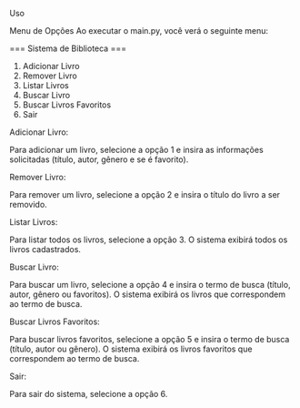  Uso

Menu de Opções
Ao executar o main.py, você verá o seguinte menu:

=== Sistema de Biblioteca ===
1. Adicionar Livro
2. Remover Livro
3. Listar Livros
4. Buscar Livro
5. Buscar Livros Favoritos
6. Sair


 Adicionar Livro:
 
Para adicionar um livro, selecione a opção 1 e insira as informações solicitadas (título, autor, gênero e se é favorito).

Remover Livro:

Para remover um livro, selecione a opção 2 e insira o título do livro a ser removido.

 Listar Livros:
 
Para listar todos os livros, selecione a opção 3. O sistema exibirá todos os livros cadastrados.

 Buscar Livro:
 
Para buscar um livro, selecione a opção 4 e insira o termo de busca (título, autor, gênero ou favoritos). O sistema exibirá os livros que correspondem ao termo de busca.

 Buscar Livros Favoritos:
 
Para buscar livros favoritos, selecione a opção 5 e insira o termo de busca (título, autor ou gênero). O sistema exibirá os livros favoritos que correspondem ao termo de busca.

 Sair:
 
Para sair do sistema, selecione a opção 6.
